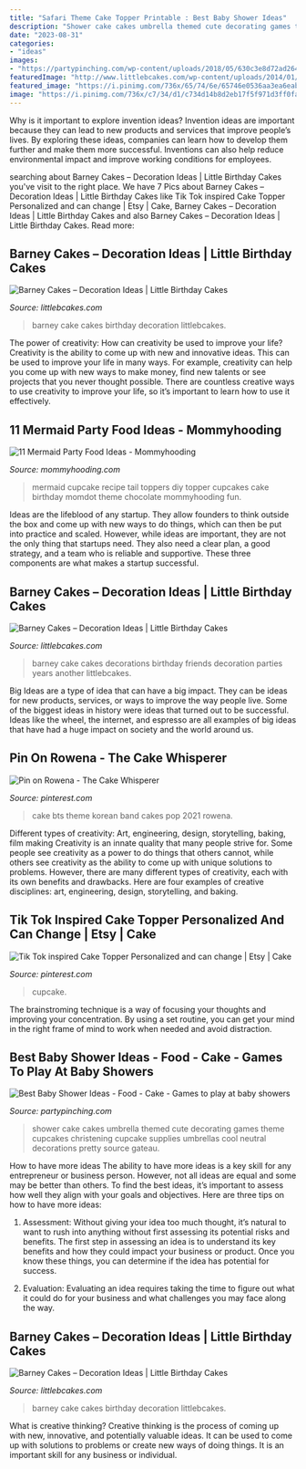 ```yaml
---
title: "Safari Theme Cake Topper Printable : Best Baby Shower Ideas"
description: "Shower cake cakes umbrella themed cute decorating games theme cupcakes christening cupcake supplies umbrellas cool neutral decorations pretty source gateau"
date: "2023-08-31"
categories:
- "ideas"
images:
- "https://partypinching.com/wp-content/uploads/2018/05/630c3e8d72ad26447f13ffcbce11011b.jpg"
featuredImage: "http://www.littlebcakes.com/wp-content/uploads/2014/01/Barney-Cake-Ideas.jpg"
featured_image: "https://i.pinimg.com/736x/65/74/6e/65746e0536aa3ea6eab42f66c556def7.jpg"
image: "https://i.pinimg.com/736x/c7/34/d1/c734d14b8d2eb17f5f971d3ff0fa7331.jpg"
---
```



Why is it important to explore invention ideas?
Invention ideas are important because they can lead to new products and services that improve people’s lives. By exploring these ideas, companies can learn how to develop them further and make them more successful. Inventions can also help reduce environmental impact and improve working conditions for employees.

	

		
searching about Barney Cakes – Decoration Ideas | Little Birthday Cakes you've visit to the right place. We have 7 Pics about Barney Cakes – Decoration Ideas | Little Birthday Cakes like Tik Tok inspired Cake Topper Personalized and can change | Etsy | Cake, Barney Cakes – Decoration Ideas | Little Birthday Cakes and also Barney Cakes – Decoration Ideas | Little Birthday Cakes. Read more:
		
    
## Barney Cakes – Decoration Ideas | Little Birthday Cakes

<img loading=lazy src="http://www.littlebcakes.com/wp-content/uploads/2014/01/Barney-Cake-Ideas-643x1024.jpg" onerror="this.onerror=null;this.src='https://tse4.mm.bing.net/th?id=OIP.lexI2QQZDnM-7YPboBgdswHaLy&amp;pid=15.1';" alt="Barney Cakes – Decoration Ideas | Little Birthday Cakes">

_Source: littlebcakes.com_

>barney cake cakes birthday decoration littlebcakes. 

	

The power of creativity: How can creativity be used to improve your life?
Creativity is the ability to come up with new and innovative ideas. This can be used to improve your life in many ways. For example, creativity can help you come up with new ways to make money, find new talents or see projects that you never thought possible. There are countless creative ways to use creativity to improve your life, so it’s important to learn how to use it effectively.

    
## 11 Mermaid Party Food Ideas - Mommyhooding

<img loading=lazy src="http://www.mommyhooding.com/wp-content/uploads/2018/08/mermaid1-683x1024.jpg" onerror="this.onerror=null;this.src='https://tse3.mm.bing.net/th?id=OIP.aY6r_HD_uekDo1ZVJQGGFgHaLG&amp;pid=15.1';" alt="11 Mermaid Party Food Ideas - Mommyhooding">

_Source: mommyhooding.com_

>mermaid cupcake recipe tail toppers diy topper cupcakes cake birthday momdot theme chocolate mommyhooding fun. 

	

Ideas are the lifeblood of any startup. They allow founders to think outside the box and come up with new ways to do things, which can then be put into practice and scaled. However, while ideas are important, they are not the only thing that startups need. They also need a clear plan, a good strategy, and a team who is reliable and supportive. These three components are what makes a startup successful.

    
## Barney Cakes – Decoration Ideas | Little Birthday Cakes

<img loading=lazy src="http://www.littlebcakes.com/wp-content/uploads/2014/01/Barney-Cake-Decorations.jpg" onerror="this.onerror=null;this.src='https://tse4.mm.bing.net/th?id=OIP.eihZhpdZ9wgjSz0v047bnQHaIF&amp;pid=15.1';" alt="Barney Cakes – Decoration Ideas | Little Birthday Cakes">

_Source: littlebcakes.com_

>barney cake cakes decorations birthday friends decoration parties years another littlebcakes. 

	

Big Ideas are a type of idea that can have a big impact. They can be ideas for new products, services, or ways to improve the way people live. Some of the biggest ideas in history were ideas that turned out to be successful. Ideas like the wheel, the internet, and espresso are all examples of big ideas that have had a huge impact on society and the world around us.

    
## Pin On Rowena - The Cake Whisperer

<img loading=lazy src="https://i.pinimg.com/736x/c7/34/d1/c734d14b8d2eb17f5f971d3ff0fa7331.jpg" onerror="this.onerror=null;this.src='https://tse3.mm.bing.net/th?id=OIP.WDLTJi9SugDyFzLaI35exAHaJ3&amp;pid=15.1';" alt="Pin on Rowena - The Cake Whisperer">

_Source: pinterest.com_

>cake bts theme korean band cakes pop 2021 rowena. 

	

Different types of creativity: Art, engineering, design, storytelling, baking, film making
Creativity is an innate quality that many people strive for. Some people see creativity as a power to do things that others cannot, while others see creativity as the ability to come up with unique solutions to problems. However, there are many different types of creativity, each with its own benefits and drawbacks. Here are four examples of creative disciplines: art, engineering, design, storytelling, and baking.

    
## Tik Tok Inspired Cake Topper Personalized And Can Change | Etsy | Cake

<img loading=lazy src="https://i.pinimg.com/736x/65/74/6e/65746e0536aa3ea6eab42f66c556def7.jpg" onerror="this.onerror=null;this.src='https://tse3.mm.bing.net/th?id=OIP.vGe-W26lb7tl3SfkITsTywHaHa&amp;pid=15.1';" alt="Tik Tok inspired Cake Topper Personalized and can change | Etsy | Cake">

_Source: pinterest.com_

>cupcake. 

	

The brainstroming technique is a way of focusing your thoughts and improving your concentration. By using a set routine, you can get your mind in the right frame of mind to work when needed and avoid distraction.

    
## Best Baby Shower Ideas - Food - Cake - Games To Play At Baby Showers

<img loading=lazy src="https://partypinching.com/wp-content/uploads/2018/05/630c3e8d72ad26447f13ffcbce11011b.jpg" onerror="this.onerror=null;this.src='https://tse3.mm.bing.net/th?id=OIP.PMHEANqbw7n8SBiy9e1QoQHaLX&amp;pid=15.1';" alt="Best Baby Shower Ideas - Food - Cake - Games to play at baby showers">

_Source: partypinching.com_

>shower cake cakes umbrella themed cute decorating games theme cupcakes christening cupcake supplies umbrellas cool neutral decorations pretty source gateau. 

	

How to have more ideas
The ability to have more ideas is a key skill for any entrepreneur or business person. However, not all ideas are equal and some may be better than others. To find the best ideas, it’s important to assess how well they align with your goals and objectives. Here are three tips on how to have more ideas:
1. Assessment: Without giving your idea too much thought, it’s natural to want to rush into anything without first assessing its potential risks and benefits. The first step in assessing an idea is to understand its key benefits and how they could impact your business or product. Once you know these things, you can determine if the idea has potential for success.

2. Evaluation: Evaluating an idea requires taking the time to figure out what it could do for your business and what challenges you may face along the way.

    
## Barney Cakes – Decoration Ideas | Little Birthday Cakes

<img loading=lazy src="http://www.littlebcakes.com/wp-content/uploads/2014/01/Barney-Cake-Ideas.jpg" onerror="this.onerror=null;this.src='https://tse3.mm.bing.net/th?id=OIP.xHRiNwuhUC6ZyitMsPRWVwHaLx&amp;pid=15.1';" alt="Barney Cakes – Decoration Ideas | Little Birthday Cakes">

_Source: littlebcakes.com_

>barney cake cakes birthday decoration littlebcakes. 

	

What is creative thinking?
Creative thinking is the process of coming up with new, innovative, and potentially valuable ideas. It can be used to come up with solutions to problems or create new ways of doing things. It is an important skill for any business or individual.

